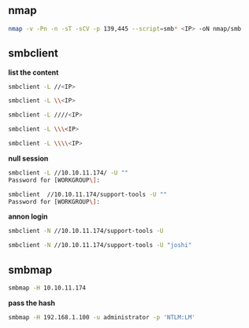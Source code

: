 ## nmap
```bash
nmap -v -Pn -n -sT -sCV -p 139,445 --script=smb* <IP> -oN nmap/smb
```


## smbclient 

**list the content**
```bash
smbclient -L //<IP>
```

```bash
smbclient -L \\<IP>
```

```sh
smbclient -L ////<IP>
```

```sh
smbclient -L \\\<IP>
```

```sh
smbclient -L \\\\<IP>
```


 **null session**
```sh
smbclient -L //10.10.11.174/ -U "" 
Password for [WORKGROUP\]:
```
```sh
smbclient  //10.10.11.174/support-tools -U ""
Password for [WORKGROUP\]:

```


**annon login**

```sh
smbclient -N //10.10.11.174/support-tools -U  
```

```sh
smbclient -N //10.10.11.174/support-tools -U "joshi"
```


## smbmap

```sh
smbmap -H 10.10.11.174
```
**pass the hash**

```sh
smbmap -H 192.168.1.100 -u administrator -p 'NTLM:LM'
```


